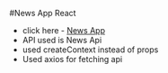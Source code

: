 #News App React

- click here - <a href="https://news-app-react-js.netlify.app/">News App</a>
- API used is News Api
- used createContext instead of props
- Used axios for fetching api
